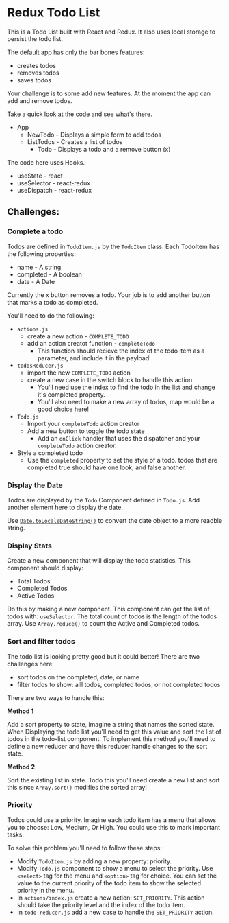 # Redux Todo List

This is a Todo List built with React and Redux. It also uses local storage to persist the todo list. 

The default app has only the bar bones features: 

- creates todos
- removes todos
- saves todos

Your challenge is to some add new features. At the moment the app can add and remove todos. 

Take a quick look at the code and see what's there. 

- App 
	- NewTodo - Displays a simple form to add todos
	- ListTodos - Creates a list of todos
		- Todo - Displays a todo and a remove button (x)

The code here uses Hooks. 

- useState - react
- useSelector - react-redux
- useDispatch - react-redux 

## Challenges: 

### Complete a todo

Todos are defined in `TodoItem.js` by the `TodoItem` class. Each TodoItem has the following properties: 

- name - A string 
- completed - A boolean
- date - A Date

Currently the x button removes a todo. Your job is to add another button that marks a todo as completed. 

You'll need to do the following: 

- `actions.js`
	- create a new action - `COMPLETE_TODO`
	- add an action creatot function - `completeTodo`
		- This function should recieve the index of the todo item as a parameter, and include it in the payload!
- `todosReducer.js`
	- import the new `COMPLETE_TODO` action
	- create a new case in the switch block to handle this action
		- You'll need use the index to find the todo in the list and change it's completed property. 
		- You'll also need to make a new array of todos, map would be a good choice here! 
- `Todo.js`
	- Import your `completeTodo` action creator
	- Add a new button to toggle the todo state
		- Add an `onClick` handler that uses the dispatcher and your `completeTodo` action creator. 
- Style a completed todo 
	- Use the `completed` property to set the style of a todo. todos that are completed true should have one look, and false another. 

### Display the Date

Todos are displayed by the `Todo` Component defined in `Todo.js`. Add another element here to display the date. 

Use [`Date.toLocaleDateString()`](https://developer.mozilla.org/en-US/docs/Web/JavaScript/Reference/Global_Objects/Date/toLocaleDateString) to convert the date object to a more readble string.

### Display Stats 

Create a new component that will display the todo statistics. This component should display: 

- Total Todos
- Completed Todos
- Active Todos

Do this by making a new component. This component can get the list of todos with: `useSelector`. The total count of todos is the length of the todos array. Use `Array.reduce()` to count the Active and Completed todos. 

### Sort and filter todos

The todo list is looking pretty good but it could better! There are two challenges here: 

- sort todos on the completed, date, or name
- filter todos to show: alll todos, completed todos, or not completed todos

There are two ways to handle this: 

**Method 1**

Add a sort property to state, imagine a string that names the sorted state. When Displaying the todo list you'll need to get this value and sort the list of todos in the todo-list component. To implement this method you'll need to define a new reducer and have this reducer handle changes to the sort state. 

**Method 2**

Sort the existing list in state. Todo this you'll need create a new list and sort this since `Array.sort()` modifies the sorted array! 

### Priority

Todos could use a priority. Imagine each todo item has a menu that allows you to choose: Low, Medium, Or High. You could use this to mark important tasks. 

To solve this problem you'll need to follow these steps: 

- Modify `TodoItem.js` by adding a new property: priority. 
- Modify `Todo.js` component to show a menu to select the priority. Use `<select>` tag for the menu and `<option>` tag for choice. You can set the value to the current priority of the todo item to show the selected priority in the menu.
- In `actions/index.js` create a new action: `SET_PRIORITY`. This action should take the priority level and the index of the todo item.
- In `todo-reducer.js` add a new case to handle the `SET_PRIORITY` action. 